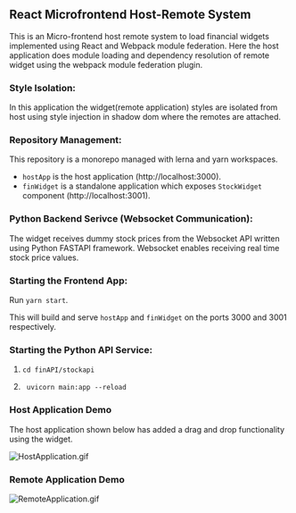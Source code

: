 ## React Microfrontend Host-Remote System

This is an Micro-frontend host remote system to load financial widgets implemented using React and Webpack module federation. Here the host application does module loading and dependency resolution of remote widget using the webpack module federation plugin.

### Style Isolation:
In this application the widget(remote application) styles are isolated from host using style injection in shadow dom where the remotes are attached.

### Repository Management: 
This repository is a monorepo managed with lerna and yarn workspaces.

- `hostApp` is the host application (http://localhost:3000).
- `finWidget` is a standalone application which exposes `StockWidget` component (http://localhost:3001).

### Python Backend Serivce (Websocket Communication):
The widget receives dummy stock prices from the Websocket API written using Python FASTAPI framework. Websocket enables receiving real time stock price values.


### Starting the Frontend App:

Run `yarn start`.

This will build and serve `hostApp` and `finWidget` on the ports 3000 and 3001 respectively.

### Starting the Python API Service:

1. `cd finAPI/stockapi`

2. ` uvicorn main:app --reload`

### Host Application Demo

The host application shown below has added a drag and drop functionality using the widget.

![HostApplication.gif](https://github.com/madhavms/react-host-remote/blob/main/img/HostApplication.gif)

### Remote Application Demo

![RemoteApplication.gif](https://github.com/madhavms/react-host-remote/blob/main/img/RemoteApplication.gif)
